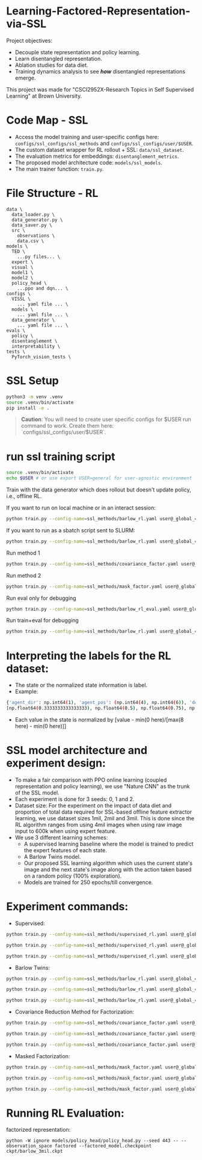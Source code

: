 # Learning-Factored-Representation-via-SSL
Project objectives:
* Decouple state representation and policy learning.
* Learn disentangled representation.
* Ablation studies for data diet.
* Training dynamics analysis to see ***how*** disentangled representations emerge.

This project was made for "CSCI2952X-Research Topics in Self Supervised Learning" at Brown University.

# Code Map - SSL
* Access the model training and user-specific configs here: `configs/ssl_configs/ssl_methods` and `configs/ssl_configs/user/$USER`.
* The custom dataset wrapper for RL rollout + SSL: `data/ssl_dataset`.
* The evaluation metrics for embeddings: `disentanglement_metrics`.
* The proposed model architecture code: `models/ssl_models`.
* The main trainer function: `train.py`.

# File Structure - RL

```
data \
  data_loader.py \
  data_generator.py \
  data_saver.py \
  src \
    observations \
    data.csv \
models \
  TED \
    ...py files... \
  expert \
  visual \
  model1 \
  model2 \
  policy_head \
    ...ppo and dqn... \
configs \
  VISSL \
    ... yaml file ... \
  models \
    ... yaml file ... \
  data_generator \
    ... yaml file ... \
evals \
  policy \
  disentanglement \
  interpretability \
tests \
  PyTorch_vision_tests \
```

# SSL Setup
```bash
python3 -m venv .venv
source .venv/bin/activate
pip install -e .
```

> **Caution**: You will need to create user specific configs for $USER run command to work. Create them here: `configs/ssl_configs/user/$USER`.

# run ssl training script
```bash
source .venv/bin/activate
echo $USER # or use export USER=general for user-agnostic environment
```

Train with the data generator which does rollout but doesn't update policy, i.e., offline RL.

If you want to run on local machine or in an interact session:
```bash
python train.py --config-name=ssl_methods/barlow_rl.yaml user@_global_=$USER/run_slurm
```

If you want to run as a sbatch script sent to SLURM:
```bash
python train.py --config-name=ssl_methods/barlow_rl.yaml user@_global_=$USER/run_slurm -m
```

Run method 1
```bash
python train.py --config-name=ssl_methods/covariance_factor.yaml user@_global_=$USER/run_slurm -m
```

Run method 2
```bash
python train.py --config-name=ssl_methods/mask_factor.yaml user@_global_=$USER/run_slurm -m
```

Run eval only for debugging
```bash
python train.py --config-name=ssl_methods/barlow_rl_eval.yaml user@_global_=$USER/run_slurm -m
```

Run train+eval for debugging
```bash
python train.py --config-name=ssl_methods/barlow_rl.yaml user@_global_=$USER/run_debug -m
```

# Interpreting the labels for the RL dataset:
* The state or the normalized state information is label.
* Example:
```bash
{'agent_dir': np.int64(1), 'agent_pos': (np.int64(4), np.int64(6)), 'door_locked': 0, 'door_open': 0, 'door_pos': (np.int64(2), np.int64(3)), 'goal_pos': (np.int64(3), np.int64(3)), 'holding_key': 0, 'key_pos': (np.int64(4), np.int64(4))}
[np.float64(0.3333333333333333), np.float64(0.5), np.float64(0.75), np.float64(0.0), np.float64(0.0), np.float64(0.25), np.float64(0.375), np.float64(0.375), np.float64(0.375), np.float64(0.0), np.float64(0.5), np.float64(0.5)]
```
* Each value in the state is normalized by [value - min(0 here)/[max(8 here) - min(0 here)]]

# SSL model architecture and experiment design:
* To make a fair comparison with PPO online learning (coupled representation and policy learning), we use "Nature CNN" as the trunk of the SSL model.
* Each experiment is done for 3 seeds: 0, 1 and 2.
* Dataset size: For the experiment on the impact of data diet and proportion of total data required for SSL-based offline feature extractor learning, we use dataset sizes 1mil, 2mil and 3mil. This is done since the RL algorithm ranges from using 4mil images when using raw image input to 600k when using expert feature.
* We use 3 different learning schemes:
  * A supervised learning baseline where the model is trained to predict the expert features of each state.
  * A Barlow Twins model.
  * Our proposed SSL learning algorithm which uses the current state's image and the next state's image along with the action taken based on a random policy (100% exploration).
  * Models are trained for 250 epochs/till convergence.

# Experiment commands:

* Supervised:
```bash
python train.py --config-name=ssl_methods/supervised_rl.yaml user@_global_=$USER/run_slurm ++optim.epochs=100 ++hardware.seed=0 ++data.base.limit=90000 ++data.test_out.limit=10000 ++model.backbone_model=NatureCNN ++hydra.launcher.partition=3090-gcondo -m

python train.py --config-name=ssl_methods/supervised_rl.yaml user@_global_=$USER/run_slurm ++optim.epochs=100 ++hardware.seed=0 ++data.base.limit=180000 ++data.test_out.limit=20000 ++model.backbone_model=NatureCNN ++hydra.launcher.partition=3090-gcondo -m

python train.py --config-name=ssl_methods/supervised_rl.yaml user@_global_=$USER/run_slurm ++optim.epochs=100 ++hardware.seed=0 ++data.base.limit=270000 ++data.test_out.limit=30000 ++model.backbone_model=NatureCNN ++hydra.launcher.partition=3090-gcondo -m
```

* Barlow Twins:
```bash
python train.py --config-name=ssl_methods/barlow_rl.yaml user@_global_=$USER/run_slurm ++optim.epochs=100 ++hardware.seed=0 ++data.base.limit=90000 ++data.test_out.limit=10000 ++model.backbone_model=NatureCNN ++hydra.launcher.partition=3090-gcondo -m

python train.py --config-name=ssl_methods/barlow_rl.yaml user@_global_=$USER/run_slurm ++optim.epochs=100 ++hardware.seed=0 ++data.base.limit=180000 ++data.test_out.limit=20000 ++model.backbone_model=NatureCNN ++hydra.launcher.partition=3090-gcondo -m

python train.py --config-name=ssl_methods/barlow_rl.yaml user@_global_=$USER/run_slurm ++optim.epochs=100 ++hardware.seed=0 ++data.base.limit=270000 ++data.test_out.limit=30000 ++model.backbone_model=NatureCNN ++hydra.launcher.partition=3090-gcondo -m
```

* Covariance Reduction Method for Factorization:
```bash
python train.py --config-name=ssl_methods/covariance_factor.yaml user@_global_=$USER/run_slurm ++optim.epochs=100 ++hardware.seed=0 ++data.base.limit=90000 ++data.test_out.limit=10000 ++model.backbone_model=NatureCNN ++hydra.launcher.partition=3090-gcondo -m

python train.py --config-name=ssl_methods/covariance_factor.yaml user@_global_=$USER/run_slurm ++optim.epochs=100 ++hardware.seed=0 ++data.base.limit=180000 ++data.test_out.limit=20000 ++model.backbone_model=NatureCNN ++hydra.launcher.partition=3090-gcondo -m

python train.py --config-name=ssl_methods/covariance_factor.yaml user@_global_=$USER/run_slurm ++optim.epochs=100 ++hardware.seed=0 ++data.base.limit=270000 ++data.test_out.limit=30000 ++model.backbone_model=NatureCNN ++hydra.launcher.partition=3090-gcondo -m
```

* Masked Factorization:
```bash
python train.py --config-name=ssl_methods/mask_factor.yaml user@_global_=$USER/run_slurm ++optim.epochs=100 ++hardware.seed=0 ++data.base.limit=90000 ++data.test_out.limit=10000 ++model.backbone_model=NatureCNN ++hydra.launcher.partition=3090-gcondo -m

python train.py --config-name=ssl_methods/mask_factor.yaml user@_global_=$USER/run_slurm ++optim.epochs=100 ++hardware.seed=0 ++data.base.limit=180000 ++data.test_out.limit=20000 ++model.backbone_model=NatureCNN ++hydra.launcher.partition=3090-gcondo -m

python train.py --config-name=ssl_methods/mask_factor.yaml user@_global_=$USER/run_slurm ++optim.epochs=100 ++hardware.seed=0 ++data.base.limit=270000 ++data.test_out.limit=30000 ++model.backbone_model=NatureCNN ++hydra.launcher.partition=3090-gcondo -m
```


# Running RL Evaluation:
factorized representation:
```
python -W ignore models/policy_head/policy_head.py --seed 443 -- --observation_space factored --factored_model.checkpoint ckpt/barlow_3mil.ckpt
```
